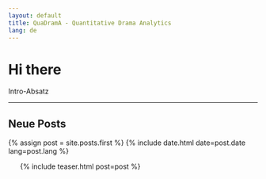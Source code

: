 ```yaml
---
layout: default
title: QuaDramA - Quantitative Drama Analytics
lang: de
---
```


# Hi there

Intro-Absatz

---

## Neue Posts

{% assign post = site.posts.first %}
{% include date.html date=post.date lang=post.lang %}
<ul class="posts">
  {% include teaser.html post=post %}
</ul>
